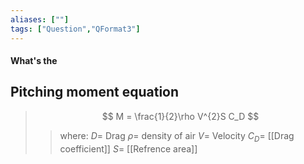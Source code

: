 ```yaml
---
aliases: [""]
tags: ["Question","QFormat3"]
---
```


#### What's the
## Pitching moment equation
> $$ M = \frac{1}{2}\rho V^{2}S C_D $$ 
>> where:
>> $D =$ Drag
>> $\rho =$ density of air
>> $V =$  Velocity
>> $C_D=$ [[Drag coefficient]]
>> $S=$ [[Refrence area]]